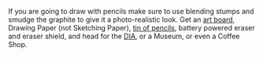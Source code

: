 If you are going to draw with pencils make sure to use blending stumps and
smudge the graphite to give it a photo-realistic look. Get an [art
board][1], Drawing Paper (not Sketching Paper), [tin of pencils][2],
battery powered eraser and eraser shield, and head for the [DIA][3], or a
Museum, or even a Coffee Shop.

[1]: https://www.amazon.com/s/ref=nb_sb_noss?url=search-alias%3Darts-crafts&field-keywords=Sketch+Tote+Drawing+
[2]: https://www.amazon.com/s/ref=nb_sb_noss?url=search-alias%3Doffice-products&field-keywords=Staedtler+Lumograph+Graphite+Drawing
[3]: https://www.dia.org/